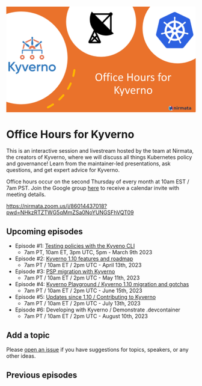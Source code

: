 ![header](images/officehours.png)

# Office Hours for Kyverno

This is an interactive session and livestream hosted by the team at Nirmata, the creators of Kyverno, where we will discuss all things Kubernetes policy and governance! Learn from the maintainer-led presentations, ask questions, and get expert advice for Kyverno.

Office hours occur on the second Thursday of every month at 10am EST / 7am PST. Join the Google group [here](https://groups.google.com/a/nirmata.com/g/kyverno-office-hours) to receive a calendar invite with meeting details.

https://nirmata.zoom.us/j/86014437018?pwd=NHkzRTZTWG5qMmZSa0NoYUNGSFhVQT09

## Upcoming episodes

- Episode #1: [Testing policies with the Kyveno CLI](https://www.youtube.com/watch?v=IQ1T14v1V_c)
  - 7am PT, 10am ET, 3pm UTC, 5pm - March 9th 2023
- Episode #2: [Kyverno 1.10 features and roadmap](https://www.youtube.com/watch?v=9Yy9PErvdsc)
  - 7am PT / 10am ET / 2pm UTC - April 13th, 2023
- Episode #3: [PSP migration with Kyverno](https://www.youtube.com/watch?v=YKK_qIsyPxs)
  - 7am PT / 10am ET / 2pm UTC - May 11th, 2023
- Episode #4: [Kyverno Playground / Kyverno 1.10 migration and gotchas](https://www.youtube.com/watch?v=ZVctlnokEhM)
  - 7am PT / 10am ET / 2pm UTC - June 15th, 2023
- Episode #5: [Updates since 1.10 / Contributing to Kyverno](https://www.youtube.com/watch?v=7ufXXCOUTvY)
  - 7am PT / 10am ET / 2pm UTC - July 13th, 2023
- Episode #6: Developing with Kyverno / Demonstrate .devcontainer 
  - 7am PT / 10am ET / 2pm UTC - August 10th, 2023

## Add a topic

Please [open an issue](https://github.com/nirmata/office-hours-for-kyverno/issues/new) if you have suggestions for topics, speakers, or any other ideas.

## Previous episodes
